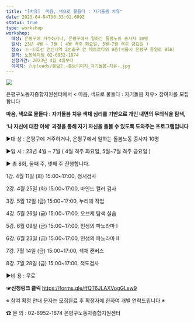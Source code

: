 ```yaml
---
title: "[치유]  마음, 색으로 물들다 : 자기돌봄 치유"
date: 2023-04-04T08:33:02.609Z
status: true
type: workshop
workshop:
  대상: 은평구에 거주하거나, 은평구에서 일하는 돌봄노동 종사자 10명
  일시: 23년 4월 ~ 7월 ( 4월 격주 화요일, 5월~7월 격주 금요일 )
  장소: ③·⑥호선 연신내역 2번출구 앞 메트로타워 9층(서울시 은평구 통일로 856)
  문의: 노동복지팀 02-6952-1874
  신청기간: 2023년 4월 4일부터
  이미지: /uploads/붙임2.-홍보이미지_자기돌봄-치유-.jpg
---
```

![](/uploads/붙임2.-홍보이미지_자기돌봄-치유-.jpg)

은평구노동자종합지원센터에서 < 마음, 색으로 물들다 : 자기돌봄 치유> 참여자를 모집합니다



**마음, 색으로 물들다 : 자기돌봄 치유 색채 심리를 기반으로 개인 내면의 무의식을 탐색,**

**‘나 자신에 대한 이해’ 과정을 통해 자기 자신을 돌볼 수 있도록 도와주는 프로그램입니다**

 ▶대 상 :  은평구에 거주하거나, 은평구에서 일하는 돌봄노동 종사자 10명  



▶일 시 :  23년 4월 \~ 7월 ( 4월 격주 화요일, 5월\~7월 격주 금요일 )

▶ 총 8회,  둘째 주, 넷째 주 진행합니다.

 1강. 4월 11일 (화) 15:00~17:00, 정서검사 

 2강. 4월 25일 (화) 15:00~17:00, 마인드 컬러 검사

 3강. 5월 12일 (금) 15:00~17:00, 누리에 작업

  4강. 5월 26일 (금) 15:00~17:00, 오브제 탐색 실습 

  5강. 6월 09일 (금) 15:00~17:00, 인생의 파노라마 Ⅰ

  6강. 6월 23일 (금) 15:00~17:00, 인생의 파노라마 Ⅱ

  7강. 7월 14일 (금) 15:00~17:00, 색채 캔버스

  8강. 7월 28일 (금) 15:00~17:00, 척도검사

▶비 용 : 무료



<!--StartFragment-->

 **☞신청링크 클릭**  [](https://forms.gle/hZKcUZPdRMw9NRD56)https://forms.gle/ffQT6JLAXVogGLsw9

<!--EndFragment-->



※ 참여 확정 안내 문자는 모집완료 후 확정자에 한하여 개별 연락드립니다 ※  

☎ 문 의 : 02-6952-1874 은평구노동자종합지원센터